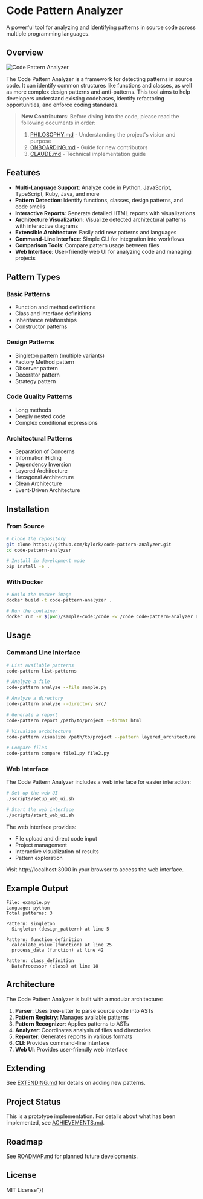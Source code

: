 # Code Pattern Analyzer

A powerful tool for analyzing and identifying patterns in source code across multiple programming languages.

## Overview

![Code Pattern Analyzer](https://img.shields.io/badge/Status-Prototype-blue)

The Code Pattern Analyzer is a framework for detecting patterns in source code. It can identify common structures like functions and classes, as well as more complex design patterns and anti-patterns. This tool aims to help developers understand existing codebases, identify refactoring opportunities, and enforce coding standards.

> **New Contributors**: Before diving into the code, please read the following documents in order:
> 1. [PHILOSOPHY.md](PHILOSOPHY.md) - Understanding the project's vision and purpose
> 2. [ONBOARDING.md](ONBOARDING.md) - Guide for new contributors
> 3. [CLAUDE.md](CLAUDE.md) - Technical implementation guide

## Features

- **Multi-Language Support**: Analyze code in Python, JavaScript, TypeScript, Ruby, Java, and more
- **Pattern Detection**: Identify functions, classes, design patterns, and code smells
- **Interactive Reports**: Generate detailed HTML reports with visualizations
- **Architecture Visualization**: Visualize detected architectural patterns with interactive diagrams
- **Extensible Architecture**: Easily add new patterns and languages
- **Command-Line Interface**: Simple CLI for integration into workflows
- **Comparison Tools**: Compare pattern usage between files
- **Web Interface**: User-friendly web UI for analyzing code and managing projects

## Pattern Types

### Basic Patterns
- Function and method definitions
- Class and interface definitions
- Inheritance relationships
- Constructor patterns

### Design Patterns
- Singleton pattern (multiple variants)
- Factory Method pattern
- Observer pattern
- Decorator pattern
- Strategy pattern

### Code Quality Patterns
- Long methods
- Deeply nested code
- Complex conditional expressions

### Architectural Patterns
- Separation of Concerns
- Information Hiding
- Dependency Inversion
- Layered Architecture
- Hexagonal Architecture
- Clean Architecture
- Event-Driven Architecture

## Installation

### From Source

```bash
# Clone the repository
git clone https://github.com/kylork/code-pattern-analyzer.git
cd code-pattern-analyzer

# Install in development mode
pip install -e .
```

### With Docker

```bash
# Build the Docker image
docker build -t code-pattern-analyzer .

# Run the container
docker run -v $(pwd)/sample-code:/code -w /code code-pattern-analyzer analyze --file sample.py
```

## Usage

### Command Line Interface

```bash
# List available patterns
code-pattern list-patterns

# Analyze a file
code-pattern analyze --file sample.py

# Analyze a directory
code-pattern analyze --directory src/

# Generate a report
code-pattern report /path/to/project --format html

# Visualize architecture
code-pattern visualize /path/to/project --pattern layered_architecture

# Compare files
code-pattern compare file1.py file2.py
```

### Web Interface

The Code Pattern Analyzer includes a web interface for easier interaction:

```bash
# Set up the web UI
./scripts/setup_web_ui.sh

# Start the web interface
./scripts/start_web_ui.sh
```

The web interface provides:
- File upload and direct code input
- Project management
- Interactive visualization of results
- Pattern exploration

Visit http://localhost:3000 in your browser to access the web interface.

## Example Output

```
File: example.py
Language: python
Total patterns: 3

Pattern: singleton
  Singleton (design_pattern) at line 5

Pattern: function_definition
  calculate_value (function) at line 25
  process_data (function) at line 42

Pattern: class_definition
  DataProcessor (class) at line 18
```

## Architecture

The Code Pattern Analyzer is built with a modular architecture:

1. **Parser**: Uses tree-sitter to parse source code into ASTs
2. **Pattern Registry**: Manages available patterns
3. **Pattern Recognizer**: Applies patterns to ASTs
4. **Analyzer**: Coordinates analysis of files and directories
5. **Reporter**: Generates reports in various formats
6. **CLI**: Provides command-line interface
7. **Web UI**: Provides user-friendly web interface

## Extending

See [EXTENDING.md](EXTENDING.md) for details on adding new patterns.

## Project Status

This is a prototype implementation. For details about what has been implemented, see [ACHIEVEMENTS.md](ACHIEVEMENTS.md).

## Roadmap

See [ROADMAP.md](ROADMAP.md) for planned future developments.

## License

MIT License"}}
